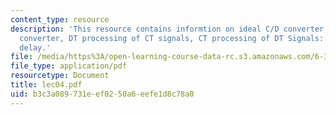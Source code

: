 ```yaml
---
content_type: resource
description: 'This resource contains informtion on ideal C/D converter, ideal D/C
  converter, DT processing of CT signals, CT processing of DT Signals: fractional
  delay.'
file: /media/https%3A/open-learning-course-data-rc.s3.amazonaws.com/6-341-discrete-time-signal-processing-fall-2005/b3c3a089731eef0250a6eefe1d8c78a0_lec04.pdf
file_type: application/pdf
resourcetype: Document
title: lec04.pdf
uid: b3c3a089-731e-ef02-50a6-eefe1d8c78a0
---
```

